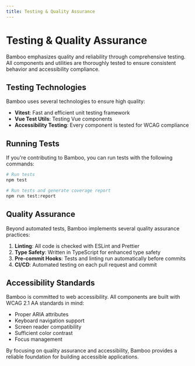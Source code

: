 ```yaml
---
title: Testing & Quality Assurance
---
```


# Testing & Quality Assurance

Bamboo emphasizes quality and reliability through comprehensive testing. All components and utilities are thoroughly tested to ensure consistent behavior and accessibility compliance.

## Testing Technologies

Bamboo uses several technologies to ensure high quality:

- **Vitest**: Fast and efficient unit testing framework
- **Vue Test Utils**: Testing Vue components
- **Accessibility Testing**: Every component is tested for WCAG compliance

## Running Tests

If you're contributing to Bamboo, you can run tests with the following commands:

```bash
# Run tests
npm test

# Run tests and generate coverage report
npm run test:report
```

## Quality Assurance

Beyond automated tests, Bamboo implements several quality assurance practices:

1. **Linting**: All code is checked with ESLint and Prettier
2. **Type Safety**: Written in TypeScript for enhanced type safety
3. **Pre-commit Hooks**: Tests and linting run automatically before commits
4. **CI/CD**: Automated testing on each pull request and commit

## Accessibility Standards

Bamboo is committed to web accessibility. All components are built with WCAG 2.1 AA standards in mind:

- Proper ARIA attributes
- Keyboard navigation support
- Screen reader compatibility
- Sufficient color contrast
- Focus management

By focusing on quality assurance and accessibility, Bamboo provides a reliable foundation for building accessible applications.
